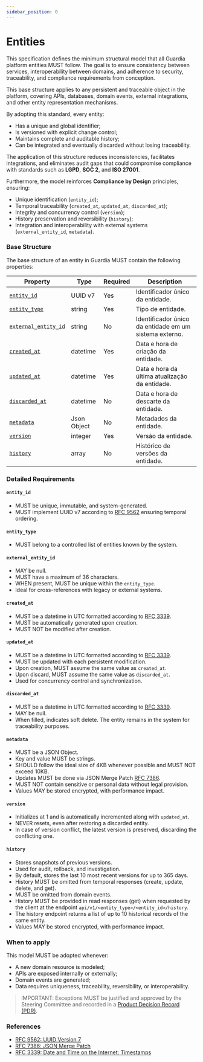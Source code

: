 ```yaml
---
sidebar_position: 0
---
```


# Entities

This specification defines the minimum structural model that all Guardia platform entities MUST follow. The goal is to ensure consistency between services, interoperability between domains, and adherence to security, traceability, and compliance requirements from conception.

This base structure applies to any persistent and traceable object in the platform, covering APIs, databases, domain events, external integrations, and other entity representation mechanisms.

By adopting this standard, every entity:
- Has a unique and global identifier;
- Is versioned with explicit change control;
- Maintains complete and auditable history;
- Can be integrated and eventually discarded without losing traceability.

The application of this structure reduces inconsistencies, facilitates integrations, and eliminates audit gaps that could compromise compliance with standards such as **LGPD**, **SOC 2**, and **ISO 27001**.

Furthermore, the model reinforces **Compliance by Design** principles, ensuring:
- Unique identification (`entity_id`);
- Temporal traceability (`created_at`, `updated_at`, `discarded_at`);
- Integrity and concurrency control (`version`);
- History preservation and reversibility (`history`);
- Integration and interoperability with external systems (`external_entity_id`, `metadata`).

### Base Structure

The base structure of an entity in Guardia MUST contain the following properties:

| Property                                      | Type         | Required | Description                                            |
|-----------------------------------------------|--------------|----------|--------------------------------------------------------|
| [`entity_id`](#entity_id)                     | UUID v7      | Yes      | Identificador único da entidade.                       |
| [`entity_type`](#entity_type)                 | string       | Yes      | Tipo de entidade.                                      |
| [`external_entity_id`](#external_entity_id)   | string       | No       | Identificador único da entidade em um sistema externo. |
| [`created_at`](#created_at)                   | datetime     | Yes      | Data e hora de criação da entidade.                    |
| [`updated_at`](#updated_at)                   | datetime     | Yes      | Data e hora da última atualização da entidade.         |
| [`discarded_at`](#discarded_at)               | datetime     | No       | Data e hora de descarte da entidade.                   |
| [`metadata`](#metadata)                       | Json Object  | No       | Metadados da entidade.                                 |
| [`version`](#version)                         | integer      | Yes      | Versão da entidade.                                    |
| [`history`](#history)                         | array        | No       | Histórico de versões da entidade.                      |

### Detailed Requirements

#### `entity_id`
- MUST be unique, immutable, and system-generated.
- MUST implement UUID v7 according to [RFC 9562](https://datatracker.ietf.org/doc/html/rfc9562#name-uuid-version-7) ensuring temporal ordering.

#### `entity_type`
- MUST belong to a controlled list of entities known by the system.

#### `external_entity_id`
- MAY be null.
- MUST have a maximum of 36 characters.
- WHEN present, MUST be unique within the `entity_type`.
- Ideal for cross-references with legacy or external systems.

#### `created_at`
- MUST be a datetime in UTC formatted according to [RFC 3339](https://datatracker.ietf.org/doc/html/rfc3339).
- MUST be automatically generated upon creation.
- MUST NOT be modified after creation.

#### `updated_at`
- MUST be a datetime in UTC formatted according to [RFC 3339](https://datatracker.ietf.org/doc/html/rfc3339).
- MUST be updated with each persistent modification.
- Upon creation, MUST assume the same value as `created_at`.
- Upon discard, MUST assume the same value as `discarded_at`.
- Used for concurrency control and synchronization.

#### `discarded_at`
- MUST be a datetime in UTC formatted according to [RFC 3339](https://datatracker.ietf.org/doc/html/rfc3339).
- MAY be null.
- When filled, indicates soft delete. The entity remains in the system for traceability purposes.

#### `metadata`
- MUST be a JSON Object.
- Key and value MUST be strings.
- SHOULD follow the ideal size of 4KB whenever possible and MUST NOT exceed 10KB.
- Updates MUST be done via JSON Merge Patch [RFC 7386](https://datatracker.ietf.org/doc/html/rfc7386).
- MUST NOT contain sensitive or personal data without legal provision.
- Values MAY be stored encrypted, with performance impact.

#### `version`
- Initializes at 1 and is automatically incremented along with `updated_at`.
- NEVER resets, even after restoring a discarded entity.
- In case of version conflict, the latest version is preserved, discarding the conflicting one.

#### `history`
- Stores snapshots of previous versions.
- Used for audit, rollback, and investigation.
- By default, stores the last 10 most recent versions for up to 365 days.
- History MUST be omitted from temporal responses (create, update, delete, and get).
- MUST be omitted from domain events.
- History MUST be provided in read responses (get) when requested by the client at the endpoint `api/v1/<entity_type>/<entity_id>/history`.
- The history endpoint returns a list of up to 10 historical records of the same entity.
- Values MAY be stored encrypted, with performance impact.

### When to apply

This model MUST be adopted whenever:
- A new domain resource is modeled;
- APIs are exposed internally or externally;
- Domain events are generated;
- Data requires uniqueness, traceability, reversibility, or interoperability.

> IMPORTANT: Exceptions MUST be justified and approved by the Steering Committee and recorded in a [Product Decision Record (PDR)](../community/governance/index.md#product-decision-records-pdr).

### References
- [RFC 9562: UUID Version 7](https://datatracker.ietf.org/doc/html/rfc9562)
- [RFC 7386: JSON Merge Patch](https://datatracker.ietf.org/doc/html/rfc7386)
- [RFC 3339: Date and Time on the Internet: Timestamps](https://datatracker.ietf.org/doc/html/rfc3339)
